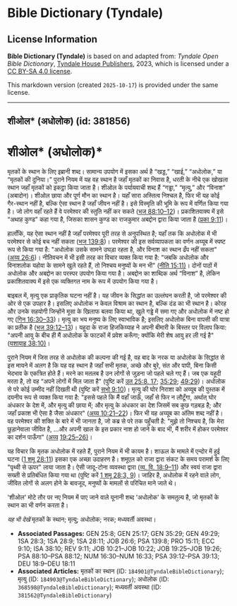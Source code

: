 # Bible Dictionary (Tyndale)

## License Information

**Bible Dictionary (Tyndale)** is based on and adapted from: _Tyndale Open Bible Dictionary_, [Tyndale House Publishers](https://tyndaleopenresources.com/), 2023, which is licensed under a [CC BY-SA 4.0 license](https://creativecommons.org/licenses/by-sa/4.0/legalcode.en).

This markdown version (created `2025-10-17`) is provided under the same license.



--------------------------------

## शीओल* (अधोलोक) (id: 381856)

शीओल\* (अधोलोक)\*
=================

मृतकों के स्थान के लिए इब्रानी शब्द। सामान्य उपयोग में इसका अर्थ है “खड्ड,” “खाई,” “अधोलोक,” या “मृतकों की दुनिया।” पुराने नियम में यह वह स्थान है जहाँ मृतकों का निवास है, धरती के नीचे एक खोखला स्थान जहाँ मृतकों को इकट्ठा किया जाता है। शीओल के पर्यायवाची शब्द हैं “गड्ढा,” “मृत्यु,” और “विनाश” (अबादोन)। शीओल छाया और पूर्ण मौन का स्थान है। यहाँ सारा अस्तित्व निश्चल है, फिर भी यह कोई गैर\-स्थान नहीं है, बल्कि ऐसा स्थान है जहाँ जीवन नहीं है। इसे विस्मृति की भूमि के रूप में वर्णित किया गया है। जो लोग वहाँ रहते हैं वे परमेश्वर की स्तुति नहीं कर सकते ([भज 88:10–12](https://ref.ly/Ps88:10-Ps88:12))। प्रकाशितवाक्य में इसे “अथाह कुण्ड” कहा गया है, जिसका शासन कुण्ड का राजकुमार अबद्दोन द्वारा किया जाता है ([प्रका 9:11](https://ref.ly/Rev9:11))।

हालाँकि, यह ऐसा स्थान नहीं है जहाँ परमेश्वर पूरी तरह से अनुपस्थित है; यहाँ तक कि अधोलोक में भी परमेश्वर से कोई बच नहीं सकता ([भज 139:8](https://ref.ly/Ps139:8))। परमेश्वर की इस सर्वव्यापकता का वर्णन अय्यूब में स्पष्ट रूप से किया गया है: "अधोलोक उसके सामने उघड़ा रहता है, और विनाश का स्थान ढँप नहीं सकता" ([अय्य 26:6](https://ref.ly/Job26:6))। नीतिवचन में भी इसी तरह का विचार व्यक्त किया गया है: "जबकि अधोलोक और विनाशलोक यहोवा के सामने खुले रहते हैं, तो निश्चय मनुष्यों के मन भी" ([नीति 15:11\)](https://ref.ly/Prov15:11)। दोनों पाठों में अधोलोक और अबद्दोन का परस्पर उपयोग किया गया है। अबद्दोन का शाब्दिक अर्थ “विनाश” है, लेकिन प्रकाशितवाक्य में इसे एक व्यक्तिगत नाम के रूप में उपयोग किया गया है।

बाइबल में, मृत्यु एक प्राकृतिक घटना नहीं है। यह जीवन के सिद्धांत का उल्लंघन करती है, जो परमेश्वर की ओर से एक उपहार है। इसलिए अधोलोक न केवल विश्राम का स्थान है, बल्कि दंड का भी स्थान है। कोरह और उनके सहयोगी जिन्होंने मूसा के खिलाफ बलवा किया था, खुले गड्ढे में समा गए और अधोलोक में नष्ट हो गए ([गिन 16:30–33](https://ref.ly/Num16:30-Num16:33))। मृत्यु का भय मनुष्य के लिए स्वाभाविक है; इसलिए अधोलोक बिना वापसी की यात्रा का प्रतीक है ([भज 39:12–13](https://ref.ly/Ps39:12-Ps39:13))। यहूदा के राजा हिजकिय्याह ने अपनी बीमारी के बिस्तर पर विलाप किया: "अपनी आयु के बीच ही मैं अधोलोक के फाटकों में प्रवेश करूँगा; क्योंकि मेरी शेष आयु हर ली गई है" ([यशायाह 38:10\)](https://ref.ly/Isa38:10)।

पुराने नियम में जिस तरह से अधोलोक की कल्पना की गई है, वह बाद के नरक या अधोलोक के सिद्धांत से इस मायने में अलग है कि यह वह स्थान है जहाँ सभी मृतक, अच्छे और बुरे, संत और पापी, बिना किसी भेदभाव के एकत्रित होते हैं। मरने का मतलब है उन लोगों से जुड़ना जो पहले चले गए हैं। जब एक यहूदी मरता है, तो वह “अपने लोगों में मिल जाता है” (पुष्टि करें [उत 25:8, 17](https://ref.ly/Gen25:8,Gen25:17); [35:29](https://ref.ly/Gen35:29); [49:29](https://ref.ly/Gen49:29))। अधोलोक से परे कोई उम्मीद नहीं दिखती थी (पुष्टि करें [सभो 9:10](https://ref.ly/Eccl9:10))। मृत्यु की घोर निराशा को अय्यूब की पुस्तक में दयनीय रूप से व्यक्त किया गया है: "इससे पहले कि मैं वहाँ जाऊँ, जहाँ से फिर न लौटूँगा, अर्थात् घोर अंधकार के देश में, और मृत्यु की छाया में; और मृत्यु के अंधकार का देश जिसमें सब कुछ गड़बड़ है; और जहाँ प्रकाश भी ऐसा है जैसा अंधकार" ([अय्य 10:21–22](https://ref.ly/Job10:21-Job10:22))। फिर भी यह अय्यूब का अंतिम शब्द नहीं है। वह परमेश्वर की शक्ति के बारे में भी जानता है, जो कब्र से परे तक पहुँचती है: "मुझे तो निश्चय है, कि मेरा छुड़ानेवाला जीवित है, ...और अपनी खाल के इस प्रकार नाश हो जाने के बाद भी, मैं शरीर में होकर परमेश्वर का दर्शन पाऊँगा" ([अय्य](https://ref.ly/Job10:21-Job10:22) [19:25–26\)](https://ref.ly/Job19:25-Job19:26)।

यह विचार कि मृतक अधोलोक में रहते हैं, पुराने नियम में भी कायम है। शाऊल के मामले में एन्दोर में हुई घटना ([1 शमू 28:11](https://ref.ly/1Sam28:11)) इसका एक अच्छा उदाहरण है। शमूएल को राजा द्वारा संकट के समय परामर्श के लिए "पृथ्वी से ऊपर" लाया जाता है। ऐसी जादू\-टोना व्यवस्था द्वारा ([व्य. वि. 18:9–11](https://ref.ly/Deut18:9-Deut18:11)) और स्वयं राजा द्वारा सख्ती से प्रतिबंधित किया गया था (पुष्टि करें [1 शमू 28:3, 9](https://ref.ly/1Sam28:3,1Sam28:9))। जाहिर है, अधोलोक में रहने वाले लोग, जीवित लोगों से अलग होने के बावजूद, मनुष्यों के मामलों से परिचित माने जाते थे।

'शीओल' मोटे तौर पर नए नियम में पाए जाने वाले यूनानी शब्द 'अधोलोक' के समतुल्य है, जो मृतकों के स्थान का भी वर्णन करता है।

*यह भी देखें*  मृतकों के स्थान; मृत्यु; अधोलोक; नरक; मध्यवर्ती अवस्था।

* **Associated Passages:** GEN 25:8; GEN 25:17; GEN 35:29; GEN 49:29; 1SA 28:3; 1SA 28:9; 1SA 28:11; JOB 26:6; PSA 139:8; PRO 15:11; ECC 9:10; ISA 38:10; REV 9:11; JOB 10:21–JOB 10:22; JOB 19:25–JOB 19:26; PSA 88:10–PSA 88:12; NUM 16:30–NUM 16:33; PSA 39:12–PSA 39:13; DEU 18:9–DEU 18:11
* **Associated Articles:** मृतकों का स्थान (ID: `184901@TyndaleBibleDictionary`); मृत्यु (ID: `184903@TyndaleBibleDictionary`); अधोलोक (ID: `368598@TyndaleBibleDictionary`); मध्यवर्ती अवस्था (ID: `381562@TyndaleBibleDictionary`)

